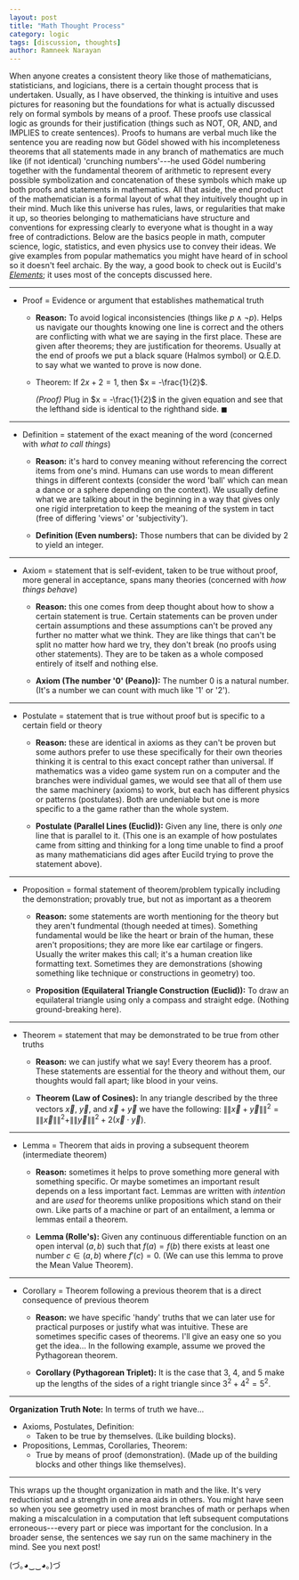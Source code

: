 ```yaml
---
layout: post
title: "Math Thought Process"
category: logic
tags: [discussion, thoughts]
author: Ramneek Narayan
---
```


When anyone creates a consistent theory like those of mathematicians, statisticians, and logicians, there is a certain thought process that is undertaken. Usually, as I have observed, the thinking is intuitive and uses pictures for reasoning but the foundations for what is actually discussed rely on formal symbols by means of a proof. These proofs use classical logic as grounds for their justification (things such as NOT, OR, AND, and IMPLIES to create sentences). Proofs to humans are verbal much like the sentence you are reading now but Gödel showed with his incompleteness theorems that all statements made in any branch of mathematics are much like (if not identical) 'crunching numbers'---he used Gödel numbering together with the fundamental theorem of arithmetic to represent every possible symbolization and concatenation of these symbols which make up both proofs and statements in mathematics. All that aside, the end product of the mathematician is a formal layout of what they intuitively thought up in their mind. Much like this universe has rules, laws, or regularities that make it up, so theories belonging to mathematicians have structure and conventions for expressing clearly to everyone what is thought in a way free of contradictions. Below are the basics people in math, computer science, logic, statistics, and even physics use to convey their ideas. We give examples from popular mathematics you might have heard of in school so it doesn't feel archaic. By the way, a good book to check out is Eucild's [*Elements*](https://farside.ph.utexas.edu/Books/Euclid/Elements.pdf); it uses most of the concepts discussed here.

---

* Proof = Evidence or argument that establishes mathematical truth

    * **Reason:** To avoid logical inconsistencies (things like $p \land \neg p$). Helps us navigate our thoughts knowing one line is correct and the others are conflicting with what we are saying in the first place. These are given after theorems; they are justification for theorems. Usually at the end of proofs we put a black square (Halmos symbol) or Q.E.D. to say what we wanted to prove is now done.

    * Theorem: If $2x + 2 = 1$, then $x = -\frac{1}{2}$.

        *(Proof)* Plug in $x = -\frac{1}{2}$ in the given equation and see that the lefthand side is identical to the righthand side. $\blacksquare$

---

* Definition = statement of the exact meaning of the word (concerned with *what to call things*)

    * **Reason:** it's hard to convey meaning without referencing the correct items from one's mind. Humans can use words to mean different things in different contexts (consider the word 'ball' which can mean a dance or a sphere depending on the context). We usually define what we are talking about in the beginning in a way that gives only one rigid interpretation to keep the meaning of the system in tact (free of differing 'views' or 'subjectivity').

    * **Definition (Even numbers):** Those numbers that can be divided by 2 to yield an integer.

---

* Axiom = statement that is self-evident, taken to be true without proof, more general in acceptance, spans many theories (concerned with *how things behave*)

    * **Reason:** this one comes from deep thought about how to show a certain statement is true. Certain statements can be proven under certain assumptions and these assumptions can't be proved any further no matter what we think. They are like things that can't be split no matter how hard we try, they don't break (no proofs using other statements). They are to be taken as a whole composed entirely of itself and nothing else.

    * **Axiom (The number '0' (Peano)):** The number 0 is a natural number. (It's a number we can count with much like '1' or '2').

---

* Postulate = statement that is true without proof but is specific to a certain field or theory

    * **Reason:** these are identical in axioms as they can't be proven but some authors prefer to use these specifically for their own theories thinking it is central to this exact concept rather than universal. If mathematics was a video game system run on a computer and the branches were individual games, we would see that all of them use the same machinery (axioms) to work, but each has different physics or patterns (postulates). Both are undeniable but one is more specific to a the game rather than the whole system.

    * **Postulate (Parallel Lines (Euclid)):** Given any line, there is only *one* line that is parallel to it. (This one is an example of how postulates came from sitting and thinking for a long time unable to find a proof as many mathematicians did ages after Eucild trying to prove the statement above).

---

* Proposition = formal statement of theorem/problem typically including the demonstration; provably true, but not as important as a theorem

    * **Reason:** some statements are worth mentioning for the theory but they aren't fundmental (though needed at times). Something fundamental would be like the heart or brain of the human, these aren't propositions; they are more like ear cartilage or fingers. Usually the writer makes this call; it's a human creation like formatting text. Sometimes they are demonstrations (showing something like technique or constructions in geometry) too.

    * **Proposition (Equilateral Triangle Construction (Euclid)):** To draw an equilateral triangle using only a compass and straight edge. (Nothing ground-breaking here).

---

* Theorem = statement that may be demonstrated to be true from other truths

    * **Reason:** we can justify what we say! Every theorem has a proof. These statements are essential for the theory and without them, our thoughts would fall apart; like blood in your veins.

    * **Theorem (Law of Cosines):** In any triangle described by the three vectors $\vec{x}$, $\vec{y}$, and $\vec{x} + \vec{y}$ we have the following: $\|\|\vec{x} + \vec{y}\|\|^2 = \|\|\vec{x}\|\|^2 + \|\|\vec{y}\|\|^2 + 2(\vec{x} \cdot \vec{y})$.

---

* Lemma = Theorem that aids in proving a subsequent theorem (intermediate theorem)

    * **Reason:** sometimes it helps to prove something more general with something specific. Or maybe sometimes an important result depends on a less important fact. Lemmas are written with *intention* and are *used* for theorems unlike propositions which stand on their own. Like parts of a machine or part of an entailment, a lemma or lemmas entail a theorem.

    * **Lemma (Rolle's):** Given any continuous differentiable function on an open interval $(a,b)$ such that $f(a) = f(b)$ there exists at least one number $c \in (a,b)$ where $f'(c) = 0$. (We can use this lemma to prove the Mean Value Theorem).

---

* Corollary = Theorem following a previous theorem that is a direct consequence of previous theorem

    * **Reason:** we have specific 'handy' truths that we can later use for practical purposes or justify what was intuitive. These are sometimes specific cases of theorems. I'll give an easy one so you get the idea... In the following example, assume we proved the Pythagorean theorem.

    * **Corollary (Pythagorean Triplet):** It is the case that 3, 4, and 5 make up the lengths of the sides of a right triangle since $3^2 + 4^2 = 5^2$.

---

**Organization Truth Note:** In terms of truth we have...

  * Axioms, Postulates, Definition:
    * Taken to be true by themselves. (Like building blocks).
  * Propositions, Lemmas, Corollaries, Theorem:
    * True by means of proof (demonstration). (Made up of the building blocks and other things like themselves).  

---

This wraps up the thought organization in math and the like. It's very reductionist and a strength in one area aids in others. You might have seen so when you see geometry used in most branches of math or perhaps when making a miscalculation in a computation that left subsequent computations erroneous---every part or piece was important for the conclusion. In a broader sense, the sentences we say run on the same machinery in the mind. See you next post!

(づ｡◕‿‿◕｡)づ
